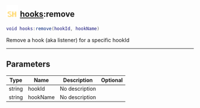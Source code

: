 ## <img src="../../.gitbook/assets/shared.png" width="32" height="32" /> [hooks](../hooks/README.md):remove

```lua
void hooks:remove(hookId, hookName)
```

Remove a hook (aka listener) for a specific hookId

------
## Parameters

| Type   | Name | Description | Optional |
| ------ | ---- | ----------- | -------: |
| string | hookId | No description |  |
| string | hookName | No description |  |

